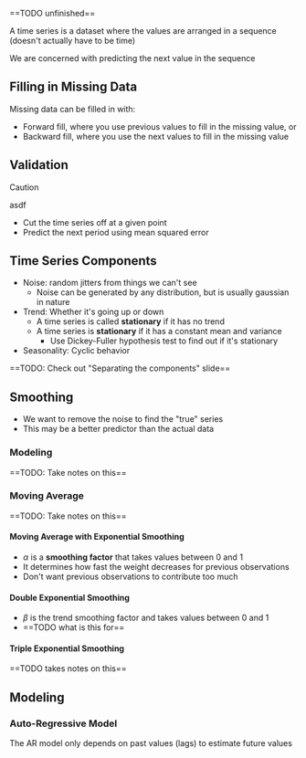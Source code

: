 ==TODO unfinished==

A time series is a dataset where the values are arranged in a sequence (doesn't actually have to be time)

We are concerned with predicting the next value in the sequence

## Filling in Missing Data

Missing data can be filled in with:
- Forward fill, where you use previous values to fill in the missing value, or
- Backward fill, where you use the next values to fill in the missing value

## Validation

> [!caution]
> asdf

- Cut the time series off at a given point
- Predict the next period using mean squared error

## Time Series Components

- Noise: random jitters from things we can't see
	- Noise can be generated by any distribution, but is usually gaussian in nature
- Trend: Whether it's going up or down
	- A time series is called **stationary** if it has no trend
	- A time series is **stationary** if it has a constant mean and variance
		- Use Dickey-Fuller hypothesis test to find out if it's stationary
- Seasonality: Cyclic behavior

==TODO: Check out "Separating the components" slide==

## Smoothing

- We want to remove the noise to find the "true" series
- This may be a better predictor than the actual data

### Modeling

==TODO: Take notes on this==

### Moving Average

==TODO: Take notes on this==

#### Moving Average with Exponential Smoothing

- $\alpha$ is a **smoothing factor** that takes values between 0 and 1
- It determines how fast the weight decreases for previous observations
- Don't want previous observations to contribute too much

#### Double Exponential Smoothing

- $\beta$ is the trend smoothing factor and takes values between 0 and 1
- ==TODO what is this for==

#### Triple Exponential Smoothing

==TODO takes notes on this==

## Modeling

### Auto-Regressive Model

The AR model only depends on past values (lags) to estimate future values